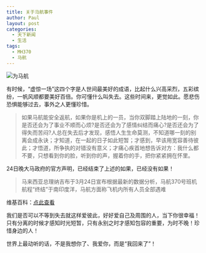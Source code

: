 ```yaml
---
title: 关于马航事件
author: Paul
layout: post
categories:
  - 天下新闻
  - 生活
tags:
  - MH370
  - 马航
--- 
```



![为马航](http://img.hz.mk/2014-0103/Img396389226.jpg)

有时候，“虚惊一场”这四个字是人世间最美好的成语，比起什么兴高采烈，五彩缤纷，一帆风顺都要美好百倍。你可懂什么叫失去。这些时间来，更觉如此。愿悲伤恐惧能够过去，事外之人更懂珍惜。

> 如果马航能安全返航，如果你是机上的一员，当你双脚踏上陆地的一刻，你是否还会为了事业不顺而心烦?是否还会为了感情纠结而痛心?是否还会为了得失而苦闷?人总在失去后才发现，感悟人生生命莫测，不知道哪一刻的别离会成永诀；才知道，在一起的日子如此短暂；才感到，早该用宽容善待彼此；才悟道，所争执的对错没有意义；才痛心疾首地想告诉对方：我什么都不要，只想看到你的脸，听到你的声，握着你的手，把你紧紧拥在怀里。

24日晚大马政府的官方声明，已经结束了上述的如果，已经没有如果！

> 马来西亚总理纳吉布于3月24日宣布根据最新的数据分析，马航370号班机航程“终结”于南印度洋，马航方面称飞机内所有人员全部遇难

维基百科：[点此查看](http://zh.wikipedia.org/wiki/%E9%A9%AC%E6%9D%A5%E8%A5%BF%E4%BA%9A%E8%88%AA%E7%A9%BA370%E5%8F%B7%E7%8F%AD%E6%9C%BA%E7%A9%BA%E9%9A%BE)

我们是否可以不等到失去就这样爱彼此，好好爱自己及周围的人，当下你很幸福！只有分离的时候才感知时光短暂，只有永别之时才感知包容的重要，为时不晚！珍惜身边的人！

世界上最动听的话，不是我想你了、我爱你，而是“我回来了”！

